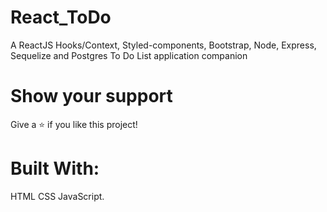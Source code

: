 # React_ToDo
A ReactJS Hooks/Context, Styled-components, Bootstrap, Node, Express, Sequelize and Postgres To Do List application companion 
# Show your support
Give a ⭐️ if you like this project!
# Built With:
HTML
CSS
JavaScript.
